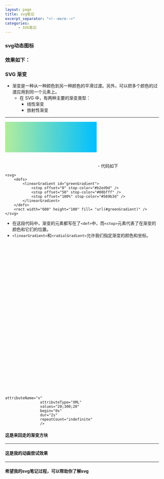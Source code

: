 ```yaml
---
layout: page
title: svg笔记
excerpt_separator: "<!--more-->"
categories:
      - SVG笔记
---
```

### svg动态图标
<!--more-->

### 效果如下：

### SVG 渐变
- 渐变是一种从一种颜色到另一种颜色的平滑过渡。另外，可以把多个颜色的过渡应用到同一个元素上。
  - 在 SVG 中，有两种主要的渐变类型：
    - 线性渐变
    - 放射性渐变
---
<svg>
    <defs>
        <linearGradient id="greenGradient">
            <stop offset="0%" stop-color="#b2ed9d" />
            <stop offset="50%" stop-color="#00bfff" />
            <stop offset="100%" stop-color="#569b3d" />
        </linearGradient>
    </defs>
    <rect width="600" height="100" fill= "url(#greenGradient)" />
</svg>
- 代码如下

```
<svg>
    <defs>
        <linearGradient id="greenGradient">
            <stop offset="0" stop-color="#b2ed9d" />
            <stop offset="50" stop-color="#00bfff" />
            <stop offset="100%" stop-color="#569b3d" />
        </linearGradient>
    </defs>
    <rect width="600" height="100" fill= "url(#greenGradient)" />
</svg>
```
- 在这段代码中，渐变的元素都写在了```<def>```中，而```<stop>```元素代表了在渐变的颜色和它们的位置。
- ```<linearGradient>```和```<radialGradient>```允许我们指定渐变的颜色和坐标。

<svg width="500" height="500" color="green">
  <rect id="shadiao" x="20" y="20" width="100" height="100" fill="url(#yg)">    
    <animate
                   
                    attributeName="x"
                    attributeType="XML"
                    values="20;300;20"
                    begin="0s"
                    dur="2s"
                    repeatCount="indefinite"
                    />
</rect>
<defs>
    <linearGradient id="yg">
        <stop offset="0%" stop-color="#1e90ff">
          <animate attributeName="stop-color" values="#1e90ff; #00ff7f" dur="2s" repeatCount="indefinite" />
        </stop>
        <stop offset="100%" stop-color="#00ff7f">
          <animate attributeName="stop-color" values="#00ff7f; #1e90ff" dur="2s" repeatCount="indefinite" />
        </stop>
    </linearGradient>
</defs>
</svg>

#### 这是来回走的渐变方块

---

#### 这是我的动画尝试效果

---

#### 希望我的svg笔记过程，可以帮助你了解svg		